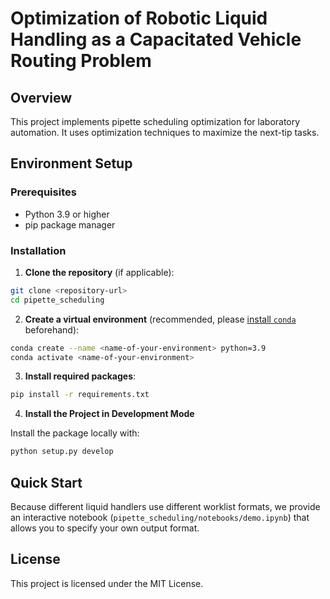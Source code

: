 # Optimization of Robotic Liquid Handling as a Capacitated Vehicle Routing Problem

## Overview

This project implements pipette scheduling optimization for laboratory automation. It uses optimization techniques to maximize the next-tip tasks.

## Environment Setup

### Prerequisites

- Python 3.9 or higher
- pip package manager

### Installation

1. **Clone the repository** (if applicable):
```bash
git clone <repository-url>
cd pipette_scheduling
```

2. **Create a virtual environment** (recommended, please [install ``conda``](https://conda-forge.org/download/) beforehand):
```bash
conda create --name <name-of-your-environment> python=3.9
conda activate <name-of-your-environment>

```

3. **Install required packages**:
```bash
pip install -r requirements.txt
```

4. **Install the Project in Development Mode**  

Install the package locally with:
```bash
python setup.py develop
```

## Quick Start

Because different liquid handlers use different worklist formats, we provide an interactive notebook (```pipette_scheduling/notebooks/demo.ipynb```) that allows you to specify your own output format.


## License

This project is licensed under the MIT License.
